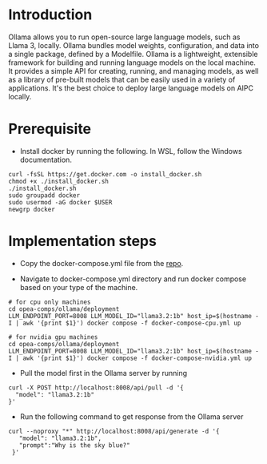 # Introduction
Ollama allows you to run open-source large language models, such as Llama 3, locally. Ollama bundles model weights, configuration, and data into a single package, defined by a Modelfile. Ollama is a lightweight, extensible framework for building and running language models on the local machine. It provides a simple API for creating, running, and managing models, as well as a library of pre-built models that can be easily used in a variety of applications. It's the best choice to deploy large language models on AIPC locally.

# Prerequisite
- Install docker by running the following. In WSL, follow the Windows documentation. 
```
curl -fsSL https://get.docker.com -o install_docker.sh
chmod +x ./install_docker.sh
./install_docker.sh
sudo groupadd docker
sudo usermod -aG docker $USER
newgrp docker
```

# Implementation steps
- Copy the docker-compose.yml file from the [repo](https://github.com/opea-project/GenAIComps/tree/main/comps/third_parties/ollama/deployment/docker_compose).

- Navigate to docker-compose.yml directory and run docker compose based on your type of the machine.
```
# for cpu only machines
cd opea-comps/ollama/deployment
LLM_ENDPOINT_PORT=8008 LLM_MODEL_ID="llama3.2:1b" host_ip=$(hostname -I | awk '{print $1}') docker compose -f docker-compose-cpu.yml up
```

```
# for nvidia gpu machines
cd opea-comps/ollama/deployment
LLM_ENDPOINT_PORT=8008 LLM_MODEL_ID="llama3.2:1b" host_ip=$(hostname -I | awk '{print $1}') docker compose -f docker-compose-nvidia.yml up
```

- Pull the model first in the Ollama server by running
```
curl -X POST http://localhost:8008/api/pull -d '{
  "model": "llama3.2:1b"
}'
```

- Run the following command to get response from the Ollama server
```
curl --noproxy "*" http://localhost:8008/api/generate -d '{
   "model": "llama3.2:1b",
   "prompt":"Why is the sky blue?"
 }'
```
